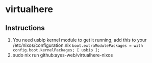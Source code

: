 # virtualhere

## Instructions
1. You need usbip kernel module to get it running, add this to your /etc/nixos/configuration.nix ``boot.extraModulePackages = with config.boot.kernelPackages; [ usbip ];``
2. sudo nix run github:ayes-web/virtualhere-nixos